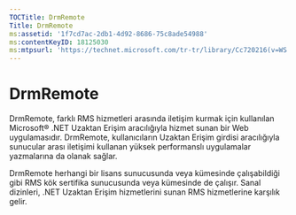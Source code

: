 ```yaml
---
TOCTitle: DrmRemote
Title: DrmRemote
ms:assetid: '1f7cd7ac-2db1-4d92-8686-75c8ade54988'
ms:contentKeyID: 18125030
ms:mtpsurl: 'https://technet.microsoft.com/tr-tr/library/Cc720216(v=WS.10)'
---
```


DrmRemote
=========

DrmRemote, farklı RMS hizmetleri arasında iletişim kurmak için kullanılan Microsoft® .NET Uzaktan Erişim aracılığıyla hizmet sunan bir Web uygulamasıdır. DrmRemote, kullanıcıların Uzaktan Erişim girdisi aracılığıyla sunucular arası iletişimi kullanan yüksek performanslı uygulamalar yazmalarına da olanak sağlar.

DrmRemote herhangi bir lisans sunucusunda veya kümesinde çalışabildiği gibi RMS kök sertifika sunucusunda veya kümesinde de çalışır. Sanal dizinleri, .NET Uzaktan Erişim hizmetlerini sunan RMS hizmetlerine karşılık gelir.
